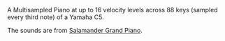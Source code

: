 A Multisampled Piano at up to 16 velocity levels across 88 keys (sampled every third note) of a Yamaha C5. 

The sounds are from [Salamander Grand Piano](https://archive.org/details/SalamanderGrandPianoV3). 
